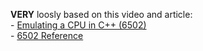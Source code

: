 
<strong>VERY</strong> loosly based on this video and article:<br>
    - [Emulating a CPU in C++ (6502)](https://www.youtube.com/watch?v=qJgsuQoy9bc&t=381s&ab_channel=DavePoo)<br>
    - [6502 Reference](http://www.6502.org/users/obelisk/6502/registers.html)

